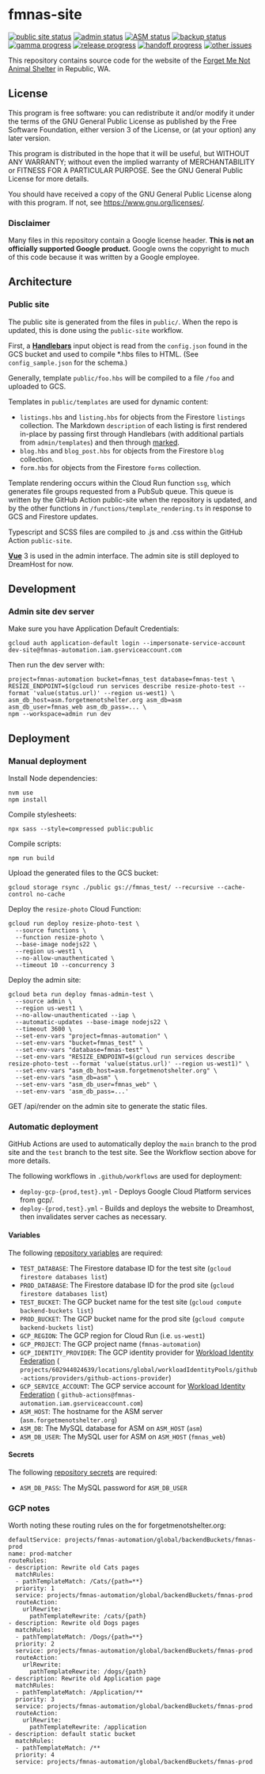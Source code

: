 # fmnas-site

[![public site status](https://img.shields.io/website?down_color=critical&label=public&up_color=090&url=https%3A%2F%2Fforgetmenotshelter.org)](https://forgetmenotshelter.org)
[![admin status](https://img.shields.io/website?down_color=inactive&down_message=%233&label=admin&up_color=090&up_message=up&url=https%3A%2F%2Fadmin.forgetmenotshelter.org)](https://admin.forgetmenotshelter.org)
[![ASM status](https://img.shields.io/website?down_color=critical&label=asm3&up_color=090&url=http%3A%2F%2Fasm.forgetmenotshelter.org)](http://asm.forgetmenotshelter.org)
[![backup status](https://img.shields.io/endpoint?url=https://gist.githubusercontent.com/TortoiseWrath/e38e961e5c08b2bdf4d78c800d851203/raw/backups.json)](https://github.com/fmnas/fmnas-site/actions/workflows/backups.yml)  
[![gamma progress](https://img.shields.io/github/milestones/progress/fmnas/fmnas-site/5?color=5021da)](https://github.com/fmnas/fmnas-site/milestone/5)
[![release progress](https://img.shields.io/github/milestones/progress/fmnas/fmnas-site/3?color=5021da)](https://github.com/fmnas/fmnas-site/milestone/3)
[![handoff progress](https://img.shields.io/github/milestones/progress/fmnas/fmnas-site/7?color=5021da)](https://github.com/fmnas/fmnas-site/milestone/7)
[![other issues](https://img.shields.io/github/milestones/issues-open/fmnas/fmnas-site/6?color=5021da&label=other)](https://github.com/fmnas/fmnas-site/milestone/6)

This repository contains source code for the website of the
[Forget Me Not Animal Shelter](https://forgetmenotshelter.org)
in Republic, WA.

## License

This program is free software: you can redistribute it and/or modify it under the terms of the GNU General Public
License as published by the Free Software Foundation, either version 3 of the License, or
(at your option) any later version.

This program is distributed in the hope that it will be useful, but WITHOUT ANY WARRANTY; without even the implied
warranty of MERCHANTABILITY or FITNESS FOR A PARTICULAR PURPOSE. See the GNU General Public License for more details.

You should have received a copy of the GNU General Public License along with this program. If not,
see <https://www.gnu.org/licenses/>.

### Disclaimer

Many files in this repository contain a Google license header. **This is not an officially supported Google product.**
Google owns the copyright to much of this code because it was written by a Google employee.

## Architecture

### Public site

The public site is generated from the files in `public/`. When the repo is updated, this is done using the
`public-site` workflow.

First, a **[Handlebars](https://handlebarsjs.com)** input object is read from the `config.json` found in the GCS bucket
and used to compile *.hbs files to HTML. (See `config_sample.json` for the schema.)

Generally, template `public/foo.hbs` will be compiled to a file `/foo` and uploaded to GCS.

Templates in `public/templates` are used for dynamic content:

* `listings.hbs` and `listing.hbs` for objects from the Firestore `listings` collection.
  The Markdown `description` of each listing is first rendered in-place by passing first through Handlebars (with
  additional partials from `admin/templates`) and then through [marked](https://github.com/markedjs/marked).
* `blog.hbs` and `blog_post.hbs` for objects from the Firestore `blog` collection.
* `form.hbs` for objects from the Firestore `forms` collection.

Template rendering occurs within the Cloud Run function `ssg`, which generates file groups requested from a PubSub
queue. This queue is written by the GitHub Action public-site when the repository is updated, and by the other functions
in `/functions/template_rendering.ts` in response to GCS and Firestore updates.

Typescript and SCSS files are compiled to .js and .css within the GitHub Action `public-site`.

[**Vue**](https://vuejs.org) 3 is used in the admin interface. The admin site is still deployed to DreamHost for now.

## Development

### Admin site dev server

Make sure you have Application Default Credentials:

```shell
gcloud auth application-default login --impersonate-service-account dev-site@fmnas-automation.iam.gserviceaccount.com
```

Then run the dev server with:

```shell
project=fmnas-automation bucket=fmnas_test database=fmnas-test \
RESIZE_ENDPOINT=$(gcloud run services describe resize-photo-test --format 'value(status.url)' --region us-west1) \
asm_db_host=asm.forgetmenotshelter.org asm_db=asm asm_db_user=fmnas_web asm_db_pass=... \
npm --workspace=admin run dev
```

## Deployment

### Manual deployment

Install Node dependencies:

```shell
nvm use
npm install
```

Compile stylesheets:

```shell
npx sass --style=compressed public:public
```

Compile scripts:

```shell
npm run build
```

Upload the generated files to the GCS bucket:

```shell
gcloud storage rsync ./public gs://fmnas_test/ --recursive --cache-control no-cache
```

Deploy the `resize-photo` Cloud Function:

```shell
gcloud run deploy resize-photo-test \
  --source functions \
  --function resize-photo \
  --base-image nodejs22 \
  --region us-west1 \
  --no-allow-unauthenticated \
  --timeout 10 --concurrency 3
```

Deploy the admin site:

```shell
gcloud beta run deploy fmnas-admin-test \
  --source admin \
  --region us-west1 \
  --no-allow-unauthenticated --iap \
  --automatic-updates --base-image nodejs22 \
  --timeout 3600 \
  --set-env-vars "project=fmnas-automation" \
  --set-env-vars "bucket=fmnas_test" \
  --set-env-vars "database=fmnas-test" \
  --set-env-vars "RESIZE_ENDPOINT=$(gcloud run services describe resize-photo-test --format 'value(status.url)' --region us-west1)" \
  --set-env-vars "asm_db_host=asm.forgetmenotshelter.org" \
  --set-env-vars "asm_db=asm" \
  --set-env-vars "asm_db_user=fmnas_web" \
  --set-env-vars 'asm_db_pass=...'
```

GET /api/render on the admin site to generate the static files.

### Automatic deployment

GitHub Actions are used to automatically deploy the `main` branch to the prod site and the `test` branch to the test
site. See the Workflow section above for more details.

The following workflows in `.github/workflows` are used for deployment:

* `deploy-gcp-{prod,test}.yml` - Deploys Google Cloud Platform services from gcp/.
* `deploy-{prod,test}.yml` - Builds and deploys the website to Dreamhost, then invalidates server caches as necessary.

#### Variables

The following [repository variables](https://github.com/fmnas/fmnas-site/settings/variables/actions) are required:

* `TEST_DATABASE`: The Firestore database ID for the test site (`gcloud firestore databases list`)
* `PROD_DATABASE`: The Firestore database ID for the prod site (`gcloud firestore databases list`)
* `TEST_BUCKET`: The GCP bucket name for the test site (`gcloud compute backend-buckets list`)
* `PROD_BUCKET`: The GCP bucket name for the prod site (`gcloud compute backend-buckets list`)
* `GCP_REGION`: The GCP region for Cloud Run (i.e. `us-west1`)
* `GCP_PROJECT`: The GCP project name (`fmnas-automation`)
* `GCP_IDENTITY_PROVIDER`: The GCP identity provider
  for [Workload Identity Federation](https://github.com/google-github-actions/auth#setup) (
  `projects/602944024639/locations/global/workloadIdentityPools/github-actions/providers/github-actions-provider`)
* `GCP_SERVICE_ACCOUNT`: The GCP service account
  for [Workload Identity Federation](https://github.com/google-github-actions/auth#setup) (
  `github-actions@fmnas-automation.iam.gserviceaccount.com`)
* `ASM_HOST`: The hostname for the ASM server (`asm.forgetmenotshelter.org`)
* `ASM_DB`: The MySQL database for ASM on `ASM_HOST` (`asm`)
* `ASM_DB_USER`: The MySQL user for ASM on `ASM_HOST` (`fmnas_web`)

#### Secrets

The following [repository secrets](https://github.com/fmnas/fmnas-site/settings/secrets/actions) are required:

* `ASM_DB_PASS`: The MySQL password for `ASM_DB_USER`

### GCP notes

Worth noting these routing rules on the for forgetmenotshelter.org:

```
defaultService: projects/fmnas-automation/global/backendBuckets/fmnas-prod
name: prod-matcher
routeRules:
- description: Rewrite old Cats pages
  matchRules:
  - pathTemplateMatch: /Cats/{path=**}
  priority: 1
  service: projects/fmnas-automation/global/backendBuckets/fmnas-prod
  routeAction:
    urlRewrite:
      pathTemplateRewrite: /cats/{path}
- description: Rewrite old Dogs pages
  matchRules:
  - pathTemplateMatch: /Dogs/{path=**}
  priority: 2
  service: projects/fmnas-automation/global/backendBuckets/fmnas-prod
  routeAction:
    urlRewrite:
      pathTemplateRewrite: /dogs/{path}
- description: Rewrite old Application page
  matchRules:
  - pathTemplateMatch: /Application/**
  priority: 3
  service: projects/fmnas-automation/global/backendBuckets/fmnas-prod
  routeAction:
    urlRewrite:
      pathTemplateRewrite: /application
- description: default static bucket
  matchRules:
  - pathTemplateMatch: /**
  priority: 4
  service: projects/fmnas-automation/global/backendBuckets/fmnas-prod
```
